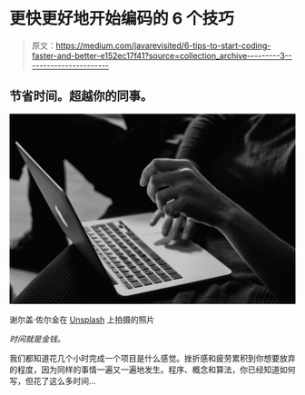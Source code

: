 # 更快更好地开始编码的 6 个技巧

> 原文：<https://medium.com/javarevisited/6-tips-to-start-coding-faster-and-better-e152ec17f41?source=collection_archive---------3----------------------->

## 节省时间。超越你的同事。

![](img/fd2928fc272325d7e7c15ac5e80f1c44.png)

谢尔盖·佐尔金在 [Unsplash](https://unsplash.com?utm_source=medium&utm_medium=referral) 上拍摄的照片

*时间就是金钱。*

我们都知道花几个小时完成一个项目是什么感觉。挫折感和疲劳累积到你想要放弃的程度，因为同样的事情一遍又一遍地发生。程序、概念和算法，你已经知道如何写，但花了这么多时间…